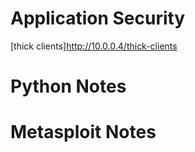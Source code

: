 <!-- TITLE: Tilver's Musings -->
<!-- SUBTITLE: A Way for Tilver to Organize his thoughts -->

# Application Security
[thick clients]http://10.0.0.4/thick-clients
# Python Notes
# Metasploit Notes